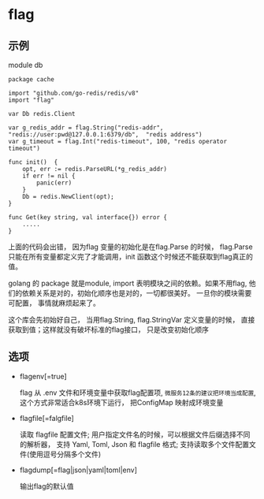 
# flag

## 示例

module db

```golang
package cache

import "github.com/go-redis/redis/v8"
import "flag"

var Db redis.Client

var g_redis_addr = flag.String("redis-addr", "redis://user:pwd@127.0.0.1:6379/db",  "redis address")
var g_timeout = flag.Int("redis-timeout", 100, "redis operator timeout")

func init()  {
	opt, err := redis.ParseURL(*g_redis_addr)
	if err != nil {
		panic(err)
	}
	Db = redis.NewClient(opt);
}

func Get(key string, val interface{}) error {
	.....
}

```

上面的代码会出错， 因为flag 变量的初始化是在flag.Parse 的时候， flag.Parse 只能在所有变量都定义完了才能调用，init 函数这个时候还不能获取到flag真正的值。

golang 的 package 就是module,  import 表明模块之间的依赖。如果不用flag, 他们的依赖关系是对的，初始化顺序也是对的，一切都很美好。 一旦你的模块需要可配置， 事情就麻烦起来了。

这个库会先初始好自己， 当用flag.String,  flag.StringVar 定义变量的时候， 直接获取到值；这样就没有破坏标准的flag接口， 只是改变初始化顺序



## 选项
- flagenv[=true] 

	flag 从 .env 文件和环境变量中获取flag配置项, `微服务12条的建议把环境当成配置`, 这个方式非常适合k8s环境下运行， 把ConfigMap 映射成环境变量
- flagfile[=falgfile]

    读取 flagfile 配置文件; 用户指定文件名的时候，可以根据文件后缀选择不同的解析器， 支持 Yaml, Toml, Json 和 flagfile 格式; 支持读取多个文件配置文件(使用逗号分隔多个文件)

- flagdump[=flag|json|yaml|toml|env]

	输出flag的默认值